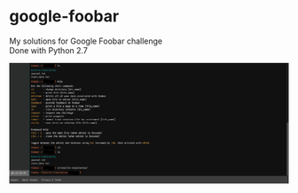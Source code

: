 # google-foobar
My solutions for Google Foobar challenge  
Done with Python 2.7

![alt text](https://github.com/sagyas/google-foobar/blob/master/images/terminal.jpg "Terminal")

